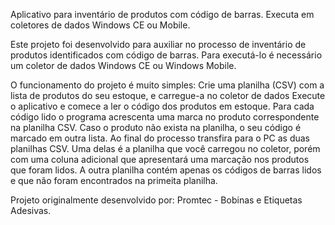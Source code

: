 Aplicativo para inventário de produtos com código de barras. Executa em coletores de dados Windows CE ou Mobile.

Este projeto foi desenvolvido para auxiliar no processo de inventário de produtos identificados com código de barras. Para executá-lo é necessário um coletor de dados Windows CE ou Windows Mobile.

O funcionamento do projeto é muito simples:
Crie uma planilha (CSV) com a lista de produtos do seu estoque, e carregue-a no coletor de dados
Execute o aplicativo e comece a ler o código dos produtos em estoque. Para cada código lido o programa acrescenta uma marca no produto correspondente na planilha CSV. Caso o produto não exista na planilha, o seu código é marcado em outra lista.
Ao final do processo transfira para o PC as duas planilhas CSV. Uma delas é a planilha que você carregou no coletor, porém com uma coluna adicional que apresentará uma marcação nos produtos que foram lidos. A outra planilha contém apenas os códigos de barras lidos e que não foram encontrados na primeita planilha.

Projeto originalmente desenvolvido por: Promtec - Bobinas e Etiquetas Adesivas.
